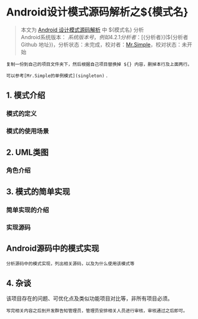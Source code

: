 Android设计模式源码解析之${模式名} 
====================================
> 本文为 [Android 设计模式源码解析](https://github.com/simple-android-framework/android_design_patterns_analysis) 中 ${模式名} 分析  
> Android系统版本： ${系统版本号，例如 4.2.1}         
> 分析者：[${分析者}](${分析者 Github 地址})，分析状态：未完成，校对者：[Mr.Simple](https://github.com/bboyfeiyu)，校对状态：未开始   


`复制一份到自己的项目文件夹下，然后根据自己项目替换掉 ${} 内容，删掉本行及上面两行。`   

`可以参考[Mr.Simple的单例模式](singleton)` .
 

## 1. 模式介绍  
 
###  模式的定义



### 模式的使用场景
 
 

## 2. UML类图
 

### 角色介绍





## 3. 模式的简单实现
###  简单实现的介绍


### 实现源码




  


## Android源码中的模式实现
`分析源码中的模式实现，列出相关源码，以及为什么使用该模式等`  


 

## 4. 杂谈
该项目存在的问题、可优化点及类似功能项目对比等，非所有项目必须。  




`写完相关内容之后到开发群告知管理员，管理员安排相关人员进行审核，审核通过之后即可。`  


